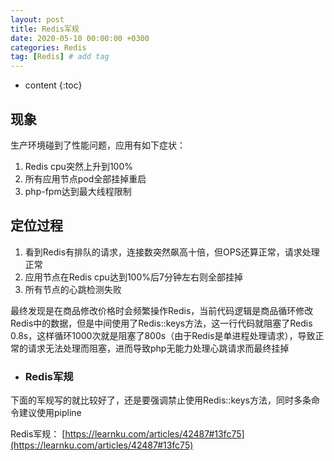 ```yaml
---
layout: post
title: Redis军规
date: 2020-05-10 00:00:00 +0300
categories: Redis
tag: [Redis] # add tag
---
```


- content
  {:toc}

## 现象

生产环境碰到了性能问题，应用有如下症状：
1. Redis cpu突然上升到100%
2. 所有应用节点pod全部挂掉重启
3. php-fpm达到最大线程限制

## 定位过程

1. 看到Redis有排队的请求，连接数突然飙高十倍，但OPS还算正常，请求处理正常
2. 应用节点在Redis cpu达到100%后7分钟左右则全部挂掉
3. 所有节点的心跳检测失败

最终发现是在商品修改价格时会频繁操作Redis，当前代码逻辑是商品循环修改Redis中的数据，但是中间使用了Redis::keys方法，这一行代码就阻塞了Redis 0.8s，这样循环1000次就是阻塞了800s（由于Redis是单进程处理请求），导致正常的请求无法处理而阻塞，进而导致php无能力处理心跳请求而最终挂掉

- ### Redis军规

下面的军规写的就比较好了，还是要强调禁止使用Redis::keys方法，同时多条命令建议使用pipline

Redis军规：
[https://learnku.com/articles/42487#13fc75](https://learnku.com/articles/42487#13fc75)
